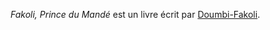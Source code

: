 <!-- TITLE: Fakoli, Prince Du Mande -->
<!-- SUBTITLE: Présentation du livre : Fakoli, Prince Du Mandé -->

*Fakoli, Prince du Mandé* est un livre écrit par [Doumbi-Fakoli](/personnalite/homme/polymathe/afrique/nord-ouest/pays/mali/doumbi-fakoli).